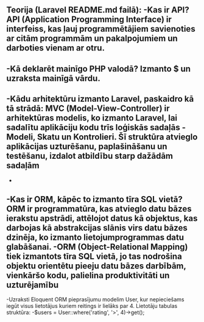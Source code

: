 Teorija (Laravel README.md failā):
-Kas ir API? API (Application Programming Interface) ir interfeiss, kas ļauj programmētājiem savienoties ar citām programmām un pakalpojumiem un darboties vienam ar otru.
-
-Kā deklarēt mainīgo PHP valodā? Izmanto $ un uzraksta mainīgā vārdu.
-
-Kādu arhitektūru izmanto Laravel, paskaidro kā tā strādā: MVC (Model-View-Controller) ir arhitektūras modelis, ko izmanto Laravel, lai sadalītu aplikāciju kodu trīs loģiskās sadaļās - Modeli, Skatu un Kontrolieri. Šī struktūra atvieglo aplikācijas uzturēšanu, paplašināšanu un testēšanu, izdalot atbildību starp dažādām sadaļām
-
-
-Kas ir ORM, kāpēc to izmanto tīra SQL vietā? ORM ir programmatūra, kas atvieglo datu bāzes ierakstu apstrādi, attēlojot datus kā objektus, kas darbojas kā abstrakcijas slānis virs datu bāzes dzinēja, ko izmanto lietojumprogrammas datu glabāšanai.
-ORM (Object-Relational Mapping) tiek izmantots tīra SQL vietā, jo tas nodrošina objektu orientētu pieeju datu bāzes darbībām, vienkāršo kodu, palielina produktivitāti un uzturējamību
-
-Uzraksti Eloquent ORM pieprasījumu modelim User, kur nepieciešams iegūt visus lietotājus kuriem reitings ir lielāks par 4. Lietotāju tabulas struktūra:
-$users = User::where('rating', '>', 4)->get();
